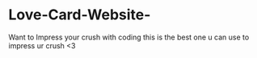 # Love-Card-Website-
Want to Impress your crush with coding this is the best one u can use to impress ur crush &lt;3
